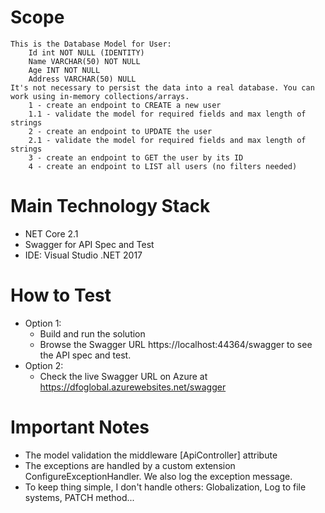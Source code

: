 # Scope

	This is the Database Model for User:
		Id int NOT NULL (IDENTITY)
		Name VARCHAR(50) NOT NULL
		Age INT NOT NULL
		Address VARCHAR(50) NULL
	It's not necessary to persist the data into a real database. You can work using in-memory collections/arrays.
		1 - create an endpoint to CREATE a new user
		1.1 - validate the model for required fields and max length of strings
		2 - create an endpoint to UPDATE the user
		2.1 - validate the model for required fields and max length of strings
		3 - create an endpoint to GET the user by its ID
		4 - create an endpoint to LIST all users (no filters needed)

# Main Technology Stack

- NET Core 2.1
- Swagger for API Spec and Test
- IDE: Visual Studio .NET 2017

# How to Test

- Option 1:
	- Build and run the solution
	- Browse the Swagger URL https://localhost:44364/swagger to see the API spec and test.
- Option 2:
	- Check the live Swagger URL on Azure at https://dfoglobal.azurewebsites.net/swagger

# Important Notes

- The model validation the middleware [ApiController] attribute
- The exceptions are handled by a custom extension ConfigureExceptionHandler. We also log the exception message.
- To keep thing simple, I don't handle others: Globalization, Log to file systems, PATCH method...
